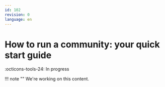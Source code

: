 ```yaml
---
id: 102
revision: 0
language: en
---
```


# How to run a community: your quick start guide

:octicons-tools-24: In progress

!!! note ""
We're working on this content.
